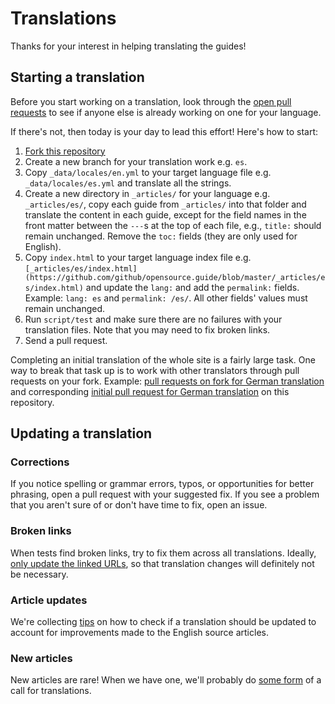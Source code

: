 # Translations

Thanks for your interest in helping translating the guides!

## Starting a translation

Before you start working on a translation, look through the
[open pull requests](https://github.com/github/opensource.guide/pulls) to see if
anyone else is already working on one for your language.

If there's not, then today is your day to lead this effort! Here's how to start:

1. [Fork this repository](https://github.com/github/opensource.guide/fork)
1. Create a new branch for your translation work e.g. `es`.
1. Copy `_data/locales/en.yml` to your target language file e.g.
   `_data/locales/es.yml` and translate all the strings.
1. Create a new directory in `_articles/` for your language e.g.
   `_articles/es/`, copy each guide from `_articles/` into that folder and
   translate the content in each guide, except for the field names in the front
   matter between the `---`s at the top of each file, e.g., `title:` should
   remain unchanged. Remove the `toc:` fields (they are only used for English).
1. Copy `index.html` to your target language index file e.g.
   `[_articles/es/index.html](https://github.com/github/opensource.guide/blob/master/_articles/es/index.html)`
   and update the `lang:` and add the `permalink:` fields. Example: `lang: es`
   and `permalink: /es/`. All other fields' values must remain unchanged.
1. Run `script/test` and make sure there are no failures with your translation
   files. Note that you may need to fix broken links.
1. Send a pull request.

Completing an initial translation of the whole site is a fairly large task. One
way to break that task up is to work with other translators through pull
requests on your fork. Example:
[pull requests on fork for German translation](https://github.com/katrinleinweber/opensource.guide/pulls?q=is%3Apr+is%3Aclosed)
and corresponding
[initial pull request for German translation](https://github.com/github/opensource.guide/pull/577)
on this repository.

## Updating a translation

### Corrections

If you notice spelling or grammar errors, typos, or opportunities for better
phrasing, open a pull request with your suggested fix. If you see a problem that
you aren't sure of or don't have time to fix, open an issue.

### Broken links

When tests find broken links, try to fix them across all translations. Ideally,
[only update the linked URLs](https://github.com/github/opensource.guide/pull/880/files),
so that translation changes will definitely not be necessary.

### Article updates

We're collecting [tips](https://github.com/github/opensource.guide/issues/1119)
on how to check if a translation should be updated to account for improvements
made to the English source articles.

### New articles

New articles are rare! When we have one, we'll probably do
[some form](https://github.com/github/opensource.guide/issues/1120) of a call
for translations.
